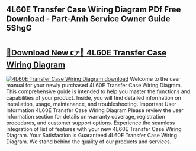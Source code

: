 ## 4L60E Transfer Case Wiring Diagram PDf Free Download - Part-Amh Service Owner Guide 5ShgG

# <h2><a href="http://dfqhlzk.blite.top/?on=4L60E+Transfer+Case+Wiring+Diagram">🔗Download New 👉🔴 4L60E Transfer Case Wiring Diagram</a></h2>

[![4L60E Transfer Case Wiring Diagram download](https://i.imgur.com/lujVjoI.png)](http://dfqhlzk.blite.top/?on=4L60E+Transfer+Case+Wiring+Diagram)
Welcome to the user manual for your newly purchased 4L60E Transfer Case Wiring Diagram. This comprehensive guide is intended to help you master the functions and capabilities of your product. Inside, you will find detailed information on installation, usage, maintenance, and troubleshooting. Important User Information 4L60E Transfer Case Wiring Diagram Please review the user information section for details on warranty coverage, registration procedures, and customer support options. Experience the seamless integration of list of features with your new 4L60E Transfer Case Wiring Diagram. Your Satisfaction is Guaranteed 4L60E Transfer Case Wiring Diagram. We stand behind the quality of our products and services.
